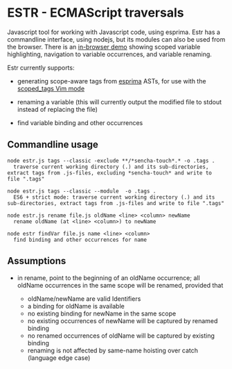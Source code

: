 
ESTR - ECMAScript traversals
============================

Javascript tool for working with Javascript code, using esprima.
Estr has a commandline interface, using nodejs, but its modules can
also be used from the browser. There is an [in-browser demo](http://clausreinke.github.com/estr) showing scoped
variable highlighting, navigation to variable occurrences, and
variable renaming.

Estr currently supports:

- generating scope-aware tags from [esprima](http://esprima.org/) ASTs, for use with the [scoped_tags Vim mode](https://github.com/clausreinke/scoped_tags)

- renaming a variable (this will currently output the modified file to stdout instead of replacing the file)

- find variable binding and other occurrences

Commandline usage
-----

```
node estr.js tags --classic -exclude **/*sencha-touch*.* -o .tags .
  traverse current working directory (.) and its sub-directories, extract tags from .js-files, excluding *sencha-touch* and write to file ".tags"

node estr.js tags --classic --module  -o .tags .
  ES6 + strict mode: traverse current working directory (.) and its sub-directories, extract tags from .js-files and write to file ".tags"

node estr.js rename file.js oldName <line> <column> newName
  rename oldName (at <line> <column>) to newName

node estr findVar file.js name <line> <column>
  find binding and other occurrences for name
```

Assumptions
-----------

- in rename, <line> <column> point to the beginning of an oldName occurrence;
  all oldName occurrences in the same scope will be renamed, provided that

  - oldName/newName are valid Identifiers
  - a binding for oldName is available
  - no existing binding for newName in the same scope
  - no existing occurrences of newName will be captured by renamed binding
  - no renamed occurrences of oldName will be captured by existing binding
  - renaming is not affected by same-name hoisting over catch (language edge case)

